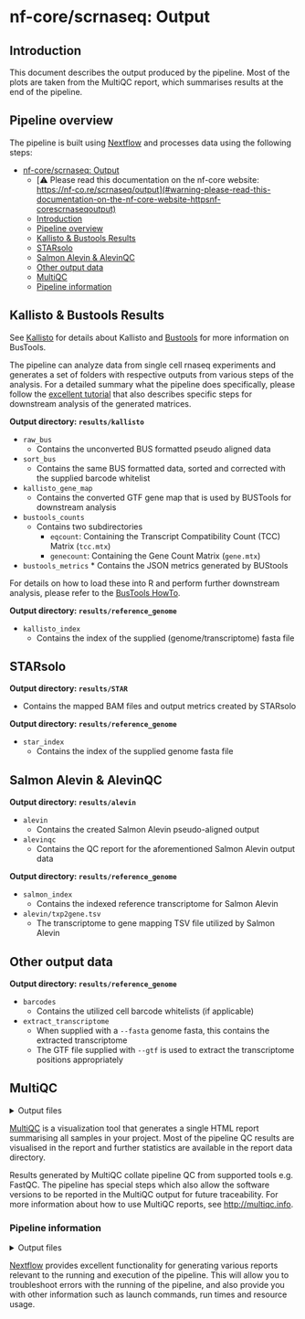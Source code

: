 # nf-core/scrnaseq: Output

## Introduction

This document describes the output produced by the pipeline. Most of the plots are taken from the MultiQC report, which summarises results at the end of the pipeline.

## Pipeline overview

The pipeline is built using [Nextflow](https://www.nextflow.io/) and processes data using the following steps:

* [nf-core/scrnaseq: Output](#nf-corescrnaseq-output)
    * [:warning: Please read this documentation on the nf-core website: https://nf-co.re/scrnaseq/output](#warning-please-read-this-documentation-on-the-nf-core-website-httpsnf-corescrnaseqoutput)
    * [Introduction](#introduction)
    * [Pipeline overview](#pipeline-overview)
    * [Kallisto & Bustools Results](#kallisto--bustools-results)
    * [STARsolo](#starsolo)
    * [Salmon Alevin & AlevinQC](#salmon-alevin--alevinqc)
    * [Other output data](#other-output-data)
    * [MultiQC](#multiqc)
    * [Pipeline information](#pipeline-information)

## Kallisto & Bustools Results

See [Kallisto](https://pachterlab.github.io/kallisto/about) for details about Kallisto and [Bustools](https://bustools.github.io/) for more information on BusTools.

The pipeline can analyze data from single cell rnaseq experiments and generates a set of folders with respective outputs from various steps of the analysis. For a detailed summary what the pipeline does specifically, please follow the [excellent tutorial](https://www.kallistobus.tools/getting_started.html) that also describes specific steps for downstream analysis of the generated matrices.

**Output directory: `results/kallisto`**

* `raw_bus`
    * Contains the unconverted BUS formatted pseudo aligned data
* `sort_bus`
    * Contains the same BUS formatted data, sorted and corrected with the supplied barcode whitelist
* `kallisto_gene_map`
    * Contains the converted GTF gene map that is used by BUSTools for downstream analysis
* `bustools_counts`
    * Contains two subdirectories
        * `eqcount`: Containing the Transcript Compatibility Count (TCC) Matrix (`tcc.mtx`)
        * `genecount`: Containing the Gene Count Matrix (`gene.mtx`)
* `bustools_metrics`
        * Contains the JSON metrics generated by BUStools

For details on how to load these into R and perform further downstream analysis, please refer to the [BusTools HowTo](https://github.com/BUStools/getting_started/blob/master/getting_started.ipynb).

**Output directory: `results/reference_genome`**

* `kallisto_index`
    * Contains the index of the supplied (genome/transcriptome) fasta file

## STARsolo

**Output directory: `results/STAR`**

* Contains the mapped BAM files and output metrics created by STARsolo

**Output directory: `results/reference_genome`**

* `star_index`
    * Contains the index of the supplied genome fasta file

## Salmon Alevin & AlevinQC

**Output directory: `results/alevin`**

* `alevin`
    * Contains the created Salmon Alevin pseudo-aligned output
* `alevinqc`
    * Contains the QC report for the aforementioned Salmon Alevin output data

**Output directory: `results/reference_genome`**

* `salmon_index`
    * Contains the indexed reference transcriptome for Salmon Alevin
* `alevin/txp2gene.tsv`
    * The transcriptome to gene mapping TSV file utilized by Salmon Alevin

## Other output data

**Output directory: `results/reference_genome`**

* `barcodes`
    * Contains the utilized cell barcode whitelists (if applicable)
* `extract_transcriptome`
    * When supplied with a `--fasta` genome fasta, this contains the extracted transcriptome
    * The GTF file supplied with `--gtf` is used to extract the transcriptome positions appropriately

## MultiQC

<details markdown="1">
<summary>Output files</summary>

* `multiqc/`
    * `multiqc_report.html`: a standalone HTML file that can be viewed in your web browser.
    * `multiqc_data/`: directory containing parsed statistics from the different tools used in the pipeline.
    * `multiqc_plots/`: directory containing static images from the report in various formats.

</details>

[MultiQC](http://multiqc.info) is a visualization tool that generates a single HTML report summarising all samples in your project. Most of the pipeline QC results are visualised in the report and further statistics are available in the report data directory.

Results generated by MultiQC collate pipeline QC from supported tools e.g. FastQC. The pipeline has special steps which also allow the software versions to be reported in the MultiQC output for future traceability. For more information about how to use MultiQC reports, see <http://multiqc.info>.

### Pipeline information

<details markdown="1">
<summary>Output files</summary>

* `pipeline_info/`
    * Reports generated by Nextflow: `execution_report.html`, `execution_timeline.html`, `execution_trace.txt` and `pipeline_dag.dot`/`pipeline_dag.svg`.
    * Reports generated by the pipeline: `pipeline_report.html`, `pipeline_report.txt` and `software_versions.tsv`.
    * Reformatted samplesheet files used as input to the pipeline: `samplesheet.valid.csv`.

</details>

[Nextflow](https://www.nextflow.io/docs/latest/tracing.html) provides excellent functionality for generating various reports relevant to the running and execution of the pipeline. This will allow you to troubleshoot errors with the running of the pipeline, and also provide you with other information such as launch commands, run times and resource usage.
